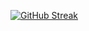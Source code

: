 [![GitHub Streak](https://streak-stats.demolab.com?user=aymxdd&theme=transparent&hide_border=true)](https://git.io/streak-stats)
